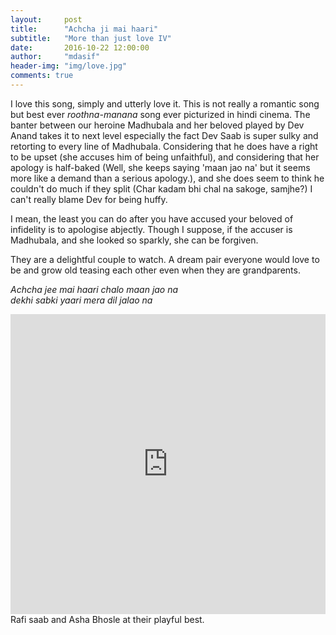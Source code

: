 ```yaml
---
layout:     post
title:      "Achcha ji mai haari"
subtitle:   "More than just love IV"
date:       2016-10-22 12:00:00
author:     "mdasif"
header-img: "img/love.jpg"
comments: true
---
```


<p>
I love this song, simply and utterly love it. This is not really a romantic song but best ever <i>roothna-manana</i> song ever picturized in hindi cinema. The banter between our heroine Madhubala and her beloved played by Dev Anand takes it to next level especially the fact Dev Saab is super sulky and retorting to every line of Madhubala. Considering that he does have a right to be upset (she accuses him of being unfaithful), and considering that her apology is half-baked (Well, she keeps saying 'maan jao na' but it seems more like a demand than a serious apology.), and she does seem to think he couldn't do much if they split (Char kadam bhi chal na sakoge, samjhe?) I can't really blame Dev for being huffy. <p/>
I mean, the least you can do after you have accused your beloved of infidelity is to apologise abjectly. Though I suppose, if the accuser is Madhubala, and she looked so sparkly, she can be forgiven. <p/>
They are a delightful couple to watch. A dream pair everyone would love to be and grow old teasing each other even when they are grandparents. <p/>
<p>
<i>
Achcha jee mai haari chalo maan jao na<br/>
dekhi sabki yaari mera dil jalao na<br/>
</i>
</p>

<iframe width="100%" height="480" src="https://www.youtube.com/embed/ft-aKA3KX8o" frameborder="0" allowfullscreen></iframe>
<span class="caption text-muted">Rafi saab and Asha Bhosle at their playful best.</span>
